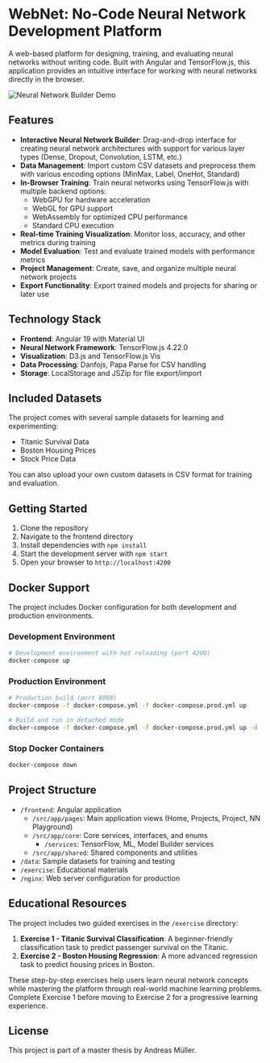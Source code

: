 # WebNet: No-Code Neural Network Development Platform

A web-based platform for designing, training, and evaluating neural networks without writing code. Built with Angular and TensorFlow.js, this application provides an intuitive interface for working with neural networks directly in the browser.

![Neural Network Builder Demo](nn-builder.gif)

## Features

- **Interactive Neural Network Builder**: Drag-and-drop interface for creating neural network architectures with support for various layer types (Dense, Dropout, Convolution, LSTM, etc.)
- **Data Management**: Import custom CSV datasets and preprocess them with various encoding options (MinMax, Label, OneHot, Standard)
- **In-Browser Training**: Train neural networks using TensorFlow.js with multiple backend options:
  - WebGPU for hardware acceleration
  - WebGL for GPU support
  - WebAssembly for optimized CPU performance
  - Standard CPU execution
- **Real-time Training Visualization**: Monitor loss, accuracy, and other metrics during training
- **Model Evaluation**: Test and evaluate trained models with performance metrics
- **Project Management**: Create, save, and organize multiple neural network projects
- **Export Functionality**: Export trained models and projects for sharing or later use

## Technology Stack

- **Frontend**: Angular 19 with Material UI
- **Neural Network Framework**: TensorFlow.js 4.22.0
- **Visualization**: D3.js and TensorFlow.js Vis
- **Data Processing**: Danfojs, Papa Parse for CSV handling
- **Storage**: LocalStorage and JSZip for file export/import

## Included Datasets

The project comes with several sample datasets for learning and experimenting:
- Titanic Survival Data
- Boston Housing Prices
- Stock Price Data

You can also upload your own custom datasets in CSV format for training and evaluation.

## Getting Started

1. Clone the repository
2. Navigate to the frontend directory
3. Install dependencies with `npm install`
4. Start the development server with `npm start`
5. Open your browser to `http://localhost:4200`

## Docker Support

The project includes Docker configuration for both development and production environments.

### Development Environment

```bash
# Development environment with hot reloading (port 4200)
docker-compose up
```

### Production Environment

```bash
# Production build (port 8080)
docker-compose -f docker-compose.yml -f docker-compose.prod.yml up

# Build and run in detached mode
docker-compose -f docker-compose.yml -f docker-compose.prod.yml up -d
```

### Stop Docker Containers

```bash
docker-compose down
```

## Project Structure

- `/frontend`: Angular application
  - `/src/app/pages`: Main application views (Home, Projects, Project, NN Playground)
  - `/src/app/core`: Core services, interfaces, and enums
    - `/services`: TensorFlow, ML, Model Builder services
  - `/src/app/shared`: Shared components and utilities
- `/data`: Sample datasets for training and testing
- `/exercise`: Educational materials
- `/nginx`: Web server configuration for production

## Educational Resources

The project includes two guided exercises in the `/exercise` directory:

1. **Exercise 1 - Titanic Survival Classification**: A beginner-friendly classification task to predict passenger survival on the Titanic.
2. **Exercise 2 - Boston Housing Regression**: A more advanced regression task to predict housing prices in Boston.

These step-by-step exercises help users learn neural network concepts while mastering the platform through real-world machine learning problems. Complete Exercise 1 before moving to Exercise 2 for a progressive learning experience.

## License

This project is part of a master thesis by Andreas Müller.
